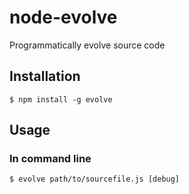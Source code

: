 node-evolve
===========

Programmatically evolve source code

## Installation

    $ npm install -g evolve
    
## Usage

### In command line

    $ evolve path/to/sourcefile.js [debug]
